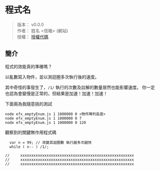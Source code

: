 程式名
=======


> 版本： v0.0.0<br />
> 作者： 姓名 <信箱> (網站)<br />
> 授權： [授權代碼](http://spdx.org/licenses)



## 簡介


程式的效能真的準確嗎？


以亂數寫入物件，並以測迴圈多次執行後的速度。

其中奇怪的事發生了，`/1/` 執行的次數及註解的數量居然也能影響速度。
你一定也認為會變慢是正常的，但結果是加速！加速！加速！


下面兩為我隨意挑的測試

```
node efx_emptyEnum.js 1 1000000 0 <物件陣列長度>
node efx_emptyEnum.js 1 1000000 0 7
node efx_emptyEnum.js 1 1000000 0 120
```


觀察到的關鍵無作用程式碼

```
  var n = 99; // 改變其迴圈數 執行越多次越快
  while ( n-- ) /1/;
```

```
//     xxxxxxxxxxxxxxxxxxxxxxxxxxxxxxxxxxxxxxxxxxxxxxxxxxxx
//     xxxxxxxxxxxxxxxxxxxxxxxxxxxxxxxxxxxxxxxxxxxxxxxxxxxx
//     xxxxxxxxxxxxxxxxxxxxxxxxxxxxxxxxxxxxxxxxxxxxxxxxxxxx
```

